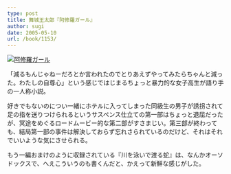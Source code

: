 ```yaml
---
type: post
title: 舞城王太郎『阿修羅ガール』
author: sugi
date: 2005-05-10
url: /book/1153/
---
```

<a href="http://www.amazon.co.jp/exec/obidos/ASIN/4101186316/chezsugi-22/ref=nosim/" name="amazletlink" target="_blank"><img src="http://ecx.images-amazon.com/images/I/516C9XQRGPL.SL160.jpg" alt="阿修羅ガール" class="alignleft" /></a>

「減るもんじゃねーだろとか言われたのでとりあえずやってみたらちゃんと減った。わたしの自尊心」という感じではじまるちょっと暴力的な女子高生が語り手の一人称小説。

好きでもないのについ一緒にホテルに入ってしまった同級生の男子が誘拐されて足の指を送りつけられるというサスペンス仕立ての第一部はちょっと退屈だったが、冥途をめぐるロードムービー的な第二部がすさまじい。第三部が終わっても、結局第一部の事件は解決しておらず忘れさられているのだけど、それはそれでいいような気にさせられる。

もう一編おまけのように収録されている『川を泳いで渡る蛇』は、なんかオーソドックスで、へえこういうのも書くんだと、かえって新鮮な感じがした。
